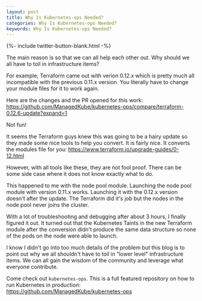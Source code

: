 ```yaml
---
layout: post
title: Why Is Kubernetes-ops Needed?
categories: Why Is Kubernetes-ops Needed?
keywords: Why Is Kubernetes-ops Needed?
---
```

{%- include twitter-button-blank.html -%}

The main reason is so that we can all help each other out.  Why should we all
have to toil in infrastructure items?

For example; Terraform came out with verion 0.12.x which is pretty much all
incompatible with the previous 0.11.x version.  You literally have to change
your module files for it to work again.

Here are the changes and the PR opened for this work: https://github.com/ManagedKube/kubernetes-ops/compare/terraform-0.12.6-update?expand=1

Not fun!

It seems the Terraform guys knew this was going to be a hairy update so they
made some nice tools to help you convert.  It is fairly nice.  It converts the
modules file for you:  https://www.terraform.io/upgrade-guides/0-12.html

However, with all tools like these, they are not fool proof.  There can be
some side case where it does not know exactly what to do.

This happened to me with the node pool module.  Launching the node pool module
with version 0.11.x works.  Launching it with the 0.12.x version doesn't after
the update.  The Terraform did it's job but the nodes in the node pool never
joins the cluster.

With a lot of troubleshooting and debugging after about 3 hours, I finally figured
it out.  It turned out that the Kubernetes Taints in the new Terraform module
after the conversion didn't produce the same data structure so none of the pods
on the node were able to launch.  

I know I didn't go into too much details of the problem but this blog is to point
out why we all shouldn't have to toil in "lower level" infrastructure items.  We
can all gain the wisdom of the community and leverage what everyone contribute.

Come check out `kubernetes-ops`.  This is a full featured repository on how to
run Kubernetes in production:  https://github.com/ManagedKube/kubernetes-ops
